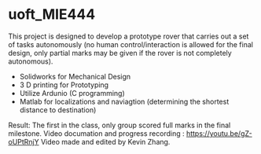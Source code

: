 # uoft_MIE444
This project is designed to develop a prototype rover that carries out a set of tasks autonomously (no human control/interaction is allowed for the final design, only partial marks may be given if the rover is not completely autonomous).

 - Solidworks for Mechanical Design 
 - 3 D printing for Prototyping 
 - Utilize Ardunio (C programming) 
 - Matlab for localizations and naviagtion (determining the shortest distance to destination) 
 
Result: The first in the class, only group scored full marks in the final milestone. 
Video documation and progress recording :  https://youtu.be/gZ-oUPtRnjY
Video made and edited by Kevin Zhang.

